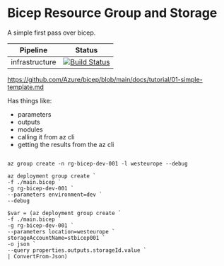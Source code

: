 # Bicep Resource Group and Storage

A simple first pass over bicep.

Pipeline | Status |
-|-|
infrastructure | [![Build Status](https://capgeminiuk.visualstudio.com/bicep.pl/_apis/build/status/infrastructure?branchName=main)](https://capgeminiuk.visualstudio.com/bicep.pl/_build/latest?definitionId=259&branchName=main)

<https://github.com/Azure/bicep/blob/main/docs/tutorial/01-simple-template.md>

Has things like:

- parameters
- outputs
- modules
- calling it from az cli
- getting the results from the az cli

``` pwsh

az group create -n rg-bicep-dev-001 -l westeurope --debug

az deployment group create `
-f ./main.bicep `
-g rg-bicep-dev-001 `
--parameters environment=dev `
--debug

$var = (az deployment group create `
-f ./main.bicep `
-g rg-bicep-dev-001 `
--parameters location=westeurope `
storageAccountName=stbicep001 `
-o json `
--query properties.outputs.storageId.value `
| ConvertFrom-Json)

```
